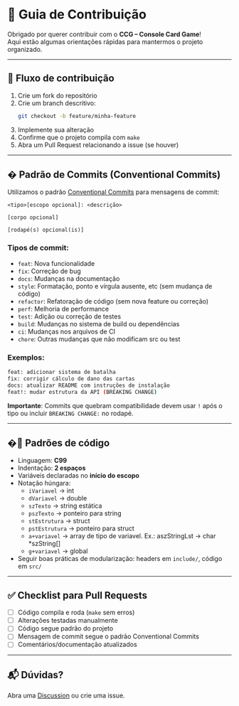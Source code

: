 # 🤝 Guia de Contribuição

Obrigado por querer contribuir com o **CCG – Console Card Game**!  
Aqui estão algumas orientações rápidas para mantermos o projeto organizado.

---

## 🚀 Fluxo de contribuição
1. Crie um fork do repositório
2. Crie um branch descritivo:
   ```bash
   git checkout -b feature/minha-feature
   ```
3. Implemente sua alteração
4. Confirme que o projeto compila com `make`
5. Abra um Pull Request relacionando a issue (se houver)

---

## � Padrão de Commits (Conventional Commits)
Utilizamos o padrão [Conventional Commits](https://www.conventionalcommits.org/en/v1.0.0/) para mensagens de commit:

```
<tipo>[escopo opcional]: <descrição>

[corpo opcional]

[rodapé(s) opcional(is)]
```

### Tipos de commit:
- `feat`: Nova funcionalidade
- `fix`: Correção de bug
- `docs`: Mudanças na documentação
- `style`: Formatação, ponto e vírgula ausente, etc (sem mudança de código)
- `refactor`: Refatoração de código (sem nova feature ou correção)
- `perf`: Melhoria de performance
- `test`: Adição ou correção de testes
- `build`: Mudanças no sistema de build ou dependências
- `ci`: Mudanças nos arquivos de CI
- `chore`: Outras mudanças que não modificam src ou test

### Exemplos:
```bash
feat: adicionar sistema de batalha
fix: corrigir cálculo de dano das cartas
docs: atualizar README com instruções de instalação
feat!: mudar estrutura da API (BREAKING CHANGE)
```

**Importante**: Commits que quebram compatibilidade devem usar `!` após o tipo ou incluir `BREAKING CHANGE:` no rodapé.

---

## �📏 Padrões de código
- Linguagem: **C99**
- Indentação: **2 espaços**
- Variáveis declaradas no **início do escopo**
- Notação húngara:
  - `iVariavel` → int  
  - `dVariavel` → double  
  - `szTexto` → string estática  
  - `pszTexto` → ponteiro para string  
  - `stEstrutura` → struct  
  - `pstEstrutura` → ponteiro para struct
  - `a+variavel` -> array de tipo de variavel. Ex.: aszStringLst -> char *szString[]
  - `g+variavel` -> global
- Seguir boas práticas de modularização: headers em `include/`, código em `src/`

---

## ✅ Checklist para Pull Requests
- [ ] Código compila e roda (`make` sem erros)
- [ ] Alterações testadas manualmente
- [ ] Código segue padrão do projeto
- [ ] Mensagem de commit segue o padrão Conventional Commits
- [ ] Comentários/documentação atualizados

---

## 📬 Dúvidas?
Abra uma [Discussion](https://github.com/SEU_USUARIO/CCG/discussions) ou crie uma issue.
